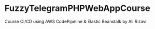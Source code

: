 # FuzzyTelegramPHPWebAppCourse
Course CI/CD using AWS CodePipeline &amp; Elastic Beanstalk by Ali Rizavi

